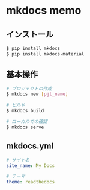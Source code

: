 # mkdocs memo 

## インストール
```bash
$ pip install mkdocs
$ pip install mkdocs-material
```

## 基本操作
```bash
# プロジェクトの作成
$ mkdocs new [pjt_name]

# ビルド
$ mkdocs build

# ローカルでの確認
$ mkdocs serve

```

## mkdocs.yml
```yml
# サイト名
site_name: My Docs

# テーマ
theme: readthedocs

```